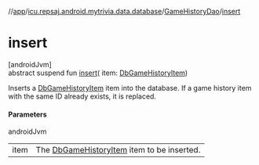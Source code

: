 //[app](../../../index.md)/[icu.repsaj.android.mytrivia.data.database](../index.md)/[GameHistoryDao](index.md)/[insert](insert.md)

# insert

[androidJvm]\
abstract suspend fun [insert](insert.md)(
item: [DbGameHistoryItem](../../icu.repsaj.android.mytrivia.data.database.entities/-db-game-history-item/index.md))

Inserts
a [DbGameHistoryItem](../../icu.repsaj.android.mytrivia.data.database.entities/-db-game-history-item/index.md)
item into the database. If a game history item with the same ID already exists, it is replaced.

#### Parameters

androidJvm

|      |                                                                                                                                       |
|------|---------------------------------------------------------------------------------------------------------------------------------------|
| item | The [DbGameHistoryItem](../../icu.repsaj.android.mytrivia.data.database.entities/-db-game-history-item/index.md) item to be inserted. |
